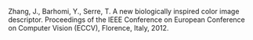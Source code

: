 Zhang, J., Barhomi, Y., Serre, T.
A new biologically inspired color image descriptor.
Proceedings of the IEEE Conference on European Conference on Computer Vision (ECCV), Florence, Italy, 2012.
